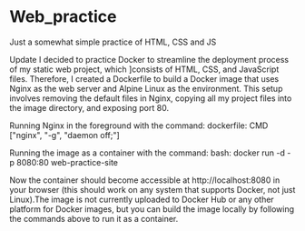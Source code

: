 # Web_practice
Just a somewhat simple practice of HTML, CSS and JS

Update
I decided to practice Docker to streamline the deployment process of my static web project, which ]consists of HTML, CSS, and JavaScript files. Therefore, I created a Dockerfile to build a Docker image that uses Nginx as the web server and Alpine Linux as the environment. This setup involves removing the default files in Nginx, copying all my project files into the image directory, and exposing port 80.

Running Nginx in the foreground with the command:
dockerfile:
CMD ["nginx", "-g", "daemon off;"]

Running the image as a container with the command:
bash:
docker run -d -p 8080:80 web-practice-site

Now the container should become accessible at http://localhost:8080 in your browser (this should work on any system that supports Docker, not just Linux).The image is not currently uploaded to Docker Hub or any other platform for Docker images, but you can build the image locally by following the commands above to run it as a container.


